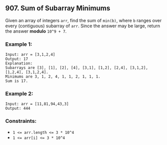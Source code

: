 ## 907. Sum of Subarray Minimums

Given an array of integers ```arr```, find the sum of ```min(b)```, where ```b``` ranges over every (contiguous) subarray of ```arr```. Since the answer may be large, return the answer **modulo** ```10^9 + 7```.

### Example 1:
```
Input: arr = [3,1,2,4]
Output: 17
Explanation:
Subarrays are [3], [1], [2], [4], [3,1], [1,2], [2,4], [3,1,2], [1,2,4], [3,1,2,4].
Minimums are 3, 1, 2, 4, 1, 1, 2, 1, 1, 1.
Sum is 17.
```
### Example 2:
```
Input: arr = [11,81,94,43,3]
Output: 444
```

### Constraints:

* ```1 <= arr.length <= 3 * 10^4```
* ```1 <= arr[i] <= 3 * 10^4```